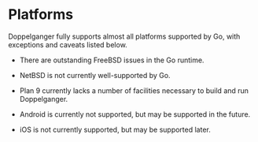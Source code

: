 # Platforms

Doppelganger fully supports almost all platforms supported by Go, with exceptions and
caveats listed below.

- There are outstanding FreeBSD issues in the Go runtime.

- NetBSD is not currently well-supported by Go.

- Plan 9 currently lacks a number of facilities necessary to build and run Doppelganger. 

- Android is currently not supported, but may be supported in the future.

- iOS is not currently supported, but may be supported later.
